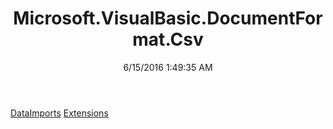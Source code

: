 ﻿---
title: Microsoft.VisualBasic.DocumentFormat.Csv
date: 6/15/2016 1:49:35 AM
---

[DataImports](T-Microsoft.VisualBasic.DocumentFormat.Csv.DataImports.html)
[Extensions](T-Microsoft.VisualBasic.DocumentFormat.Csv.Extensions.html)
